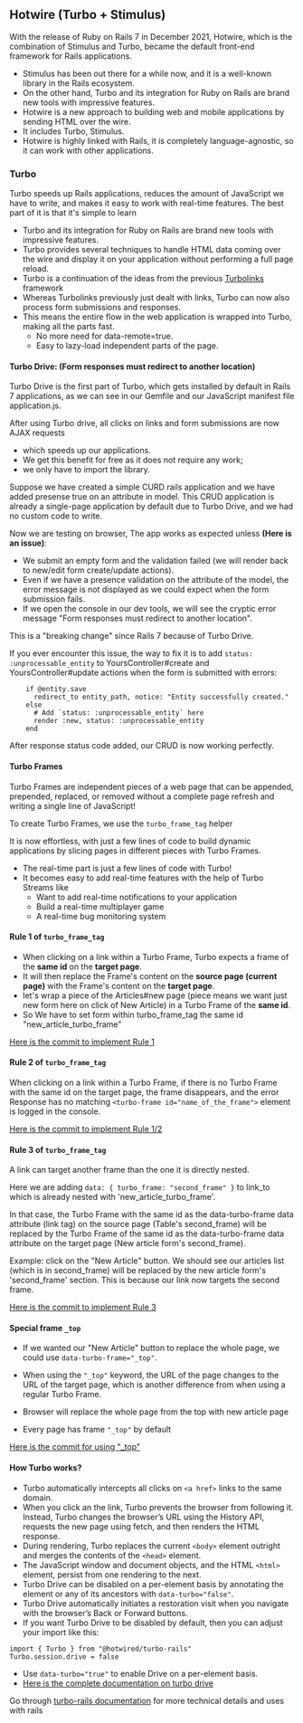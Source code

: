 ## Hotwire (Turbo + Stimulus)

With the release of Ruby on Rails 7 in December 2021, Hotwire, which is the combination of Stimulus and Turbo, became the default front-end framework for Rails applications.

- Stimulus has been out there for a while now, and it is a well-known library in the Rails ecosystem. 
- On the other hand, Turbo and its integration for Ruby on Rails are brand new tools with impressive features.
- Hotwire is a new approach to building web and mobile applications by sending HTML over the wire. 
- It includes Turbo, Stimulus.
- Hotwire is highly linked with Rails, it is completely language-agnostic, so it can work with other applications.

### Turbo

Turbo speeds up Rails applications, reduces the amount of JavaScript we have to write, and makes it easy to work with real-time features. The best part of it is that it's simple to learn

- Turbo and its integration for Ruby on Rails are brand new tools with impressive features.
- Turbo provides several techniques to handle HTML data coming over the wire and display it on your application without performing a full page reload. 
- Turbo is a continuation of the ideas from the previous [Turbolinks](https://github.com/turbolinks/turbolinks) framework
- Whereas Turbolinks previously just dealt with links, Turbo can now also process form submissions and responses. 
- This means the entire flow in the web application is wrapped into Turbo, making all the parts fast. 
	- No more need for data-remote=true.
	- Easy to lazy-load independent parts of the page.

#### Turbo Drive: (Form responses must redirect to another location)
 
Turbo Drive is the first part of Turbo, which gets installed by default in Rails 7 applications, as we can see in our Gemfile and our JavaScript manifest file application.js.

After using Turbo drive, all clicks on links and form submissions are now AJAX requests

- which speeds up our applications. 
- We get this benefit for free as it does not require any work; 
- we only have to import the library.

Suppose we have created a simple CURD rails application and we have added presense true on an attribute in model.  This CRUD application is already a single-page application by default due to Turbo Drive, and we had no custom code to write.

Now we are testing on browser, The app works as expected unless **(Here is an issue)**:
- We submit an empty form and the validation failed (we will render back to new/edit form create/update actions). 
- Even if we have a presence validation on the attribute of the model, the error message is not displayed as we could expect when the form submission fails. 
- If we open the console in our dev tools, we will see the cryptic error message "Form responses must redirect to another location".

This is a "breaking change" since Rails 7 because of Turbo Drive. 

If you ever encounter this issue, the way to fix it is to add `status: :unprocessable_entity` to YoursController#create and YoursController#update actions when the form is submitted with errors:

```
	if @entity.save
      redirect_to entity_path, notice: "Entity successfully created."
    else
      # Add `status: :unprocessable_entity` here
      render :new, status: :unprocessable_entity
    end
```

After response status code added, our CRUD is now working perfectly.

#### Turbo Frames

Turbo Frames are independent pieces of a web page that can be appended, prepended, replaced, or removed without a complete page refresh and writing a single line of JavaScript!

To create Turbo Frames, we use the `turbo_frame_tag` helper

It is now effortless, with just a few lines of code to build dynamic applications by slicing pages in different pieces with Turbo Frames.

- The real-time part is just a few lines of code with Turbo!
- It becomes easy to add real-time features with the help of Turbo Streams like
	- Want to add real-time notifications to your application
	- Build a real-time multiplayer game
	- A real-time bug monitoring system 

#### Rule 1 of `turbo_frame_tag`

- When clicking on a link within a Turbo Frame, Turbo expects a frame of the **same id** on the **target page**. 
- It will then replace the Frame's content on the **source page (current page)** with the Frame's content on the **target page**.
- let's wrap a piece of the Articles#new page (piece means we want just new form here on click of New Article) in a Turbo Frame of the **same id**. 
- So We have to set form within turbo_frame_tag the same id "new_article_turbo_frame"

[Here is the commit to implement Rule 1](https://github.com/TecOrb-Developers/rails-hotwire-turbo/commit/6083b88d354fe8bde720e31d253cac78bf9092b5)

#### Rule 2 of `turbo_frame_tag`

 When clicking on a link within a Turbo Frame, if there is no Turbo Frame with the same id on the target page, the frame disappears, and the error Response has no matching `<turbo-frame id="name_of_the_frame">` element is logged in the console.

[Here is the commit to implement Rule 1/2](https://github.com/TecOrb-Developers/rails-hotwire-turbo/commit/5f61f21b42d9e0f1b5fd290952417e8cf1234c11)

#### Rule 3 of `turbo_frame_tag`

A link can target another frame than the one it is directly nested.

Here we are adding `data: { turbo_frame: "second_frame" }` to link_to which is already nested with 'new_article_turbo_frame'.

In that case, the Turbo Frame with the same id as the data-turbo-frame data attribute (link tag) on the source page (Table's second_frame) will be replaced by the Turbo Frame of the same id as the data-turbo-frame data attribute on the target page (New article form's second_frame).

Example: click on the "New Article" button. We should see our articles list (which is in second_frame) will be replaced by the new article form's 'second_frame' section. This is because our link now targets the second frame.


[Here is the commit to implement Rule 3](https://github.com/TecOrb-Developers/rails-hotwire-turbo/commit/06b60af40b243412af6d4b0fcf354800a22f7199)

#### Special frame `_top`

- If we wanted our "New Article" button to replace the whole page, we could use `data-turbo-frame="_top"`.

- When using the `"_top"` keyword, the URL of the page changes to the URL of the target page, which is another difference from when using a regular Turbo Frame.

- Browser will replace the whole page from the top with new article page

- Every page has frame `"_top"`  by default

[Here is the commit for using "_top" ](https://github.com/TecOrb-Developers/rails-hotwire-turbo/commit/98ab333975bab49b7badec03a90f2a6479e7975c)

#### How Turbo works?
- Turbo automatically intercepts all clicks on `<a href>` links to the same domain.
- When you click an the link, Turbo prevents the browser from following it. Instead, Turbo changes the browser’s URL using the History API, requests the new page using fetch, and then renders the HTML response.
- During rendering, Turbo replaces the current `<body>` element outright and merges the contents of the `<head>` element. 
- The JavaScript window and document objects, and the HTML `<html>` element, persist from one rendering to the next.
- Turbo Drive can be disabled on a per-element basis by annotating the element or any of its ancestors with `data-turbo="false"`. 
- Turbo Drive automatically initiates a restoration visit when you navigate with the browser’s Back or Forward buttons.
- If you want Turbo Drive to be disabled by default, then you can adjust your import like this:
```
import { Turbo } from "@hotwired/turbo-rails"
Turbo.session.drive = false
```
- Use `data-turbo="true"` to enable Drive on a per-element basis.
- [Here is the complete documentation on turbo drive](https://turbo.hotwired.dev/handbook/drive)

Go through [turbo-rails documentation](https://github.com/hotwired/turbo-rails) for more technical details and uses with rails 